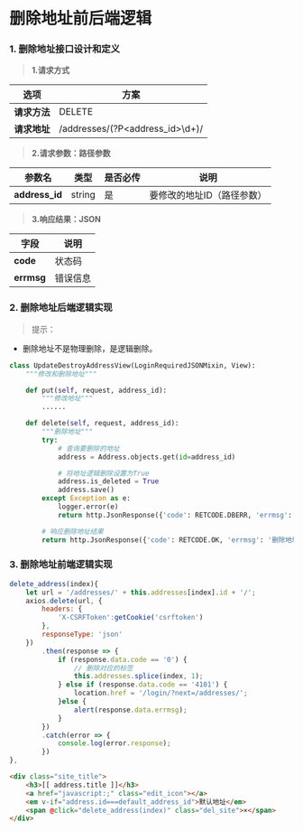 # 删除地址前后端逻辑

### 1. 删除地址接口设计和定义

> **1.请求方式**

| 选项 | 方案 |
| ---------------- | ---------------- |
| **请求方法** | DELETE |
| **请求地址** | /addresses/(?P&lt;address_id&gt;\d+)/ |

> **2.请求参数：路径参数**

| 参数名 | 类型 | 是否必传 | 说明 |
| ---------------- | ---------------- | ---------------- | ---------------- |
| **address_id** | string | 是 | 要修改的地址ID（路径参数） |

> **3.响应结果：JSON**

| 字段 | 说明 |
| ---------------- | ---------------- |
| **code** | 状态码 |
| **errmsg** | 错误信息 |

### 2. 删除地址后端逻辑实现

> 提示：
* 删除地址不是物理删除，是逻辑删除。

```python
class UpdateDestroyAddressView(LoginRequiredJSONMixin, View):
    """修改和删除地址"""

    def put(self, request, address_id):
        """修改地址"""
        ......

    def delete(self, request, address_id):
        """删除地址"""
        try:
            # 查询要删除的地址
            address = Address.objects.get(id=address_id)

            # 将地址逻辑删除设置为True
            address.is_deleted = True
            address.save()
        except Exception as e:
            logger.error(e)
            return http.JsonResponse({'code': RETCODE.DBERR, 'errmsg': '删除地址失败'})

        # 响应删除地址结果
        return http.JsonResponse({'code': RETCODE.OK, 'errmsg': '删除地址成功'})
```

### 3. 删除地址前端逻辑实现

```js
delete_address(index){
    let url = '/addresses/' + this.addresses[index].id + '/';
    axios.delete(url, {
        headers: {
            'X-CSRFToken':getCookie('csrftoken')
        },
        responseType: 'json'
    })
        .then(response => {
            if (response.data.code == '0') {
                // 删除对应的标签
                this.addresses.splice(index, 1);
            } else if (response.data.code == '4101') {
                location.href = '/login/?next=/addresses/';
            }else {
                alert(response.data.errmsg);
            }
        })
        .catch(error => {
            console.log(error.response);
        })
},
```

```html
<div class="site_title">
    <h3>[[ address.title ]]</h3>
    <a href="javascript:;" class="edit_icon"></a>
    <em v-if="address.id===default_address_id">默认地址</em>
    <span @click="delete_address(index)" class="del_site">×</span>
</div>
```